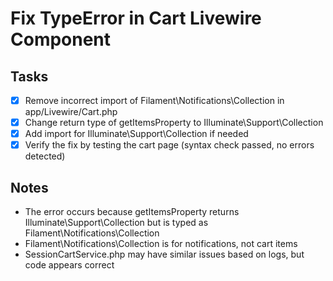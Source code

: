 # Fix TypeError in Cart Livewire Component

## Tasks

-   [x] Remove incorrect import of Filament\Notifications\Collection in app/Livewire/Cart.php
-   [x] Change return type of getItemsProperty to Illuminate\Support\Collection
-   [x] Add import for Illuminate\Support\Collection if needed
-   [x] Verify the fix by testing the cart page (syntax check passed, no errors detected)

## Notes

-   The error occurs because getItemsProperty returns Illuminate\Support\Collection but is typed as Filament\Notifications\Collection
-   Filament\Notifications\Collection is for notifications, not cart items
-   SessionCartService.php may have similar issues based on logs, but code appears correct

